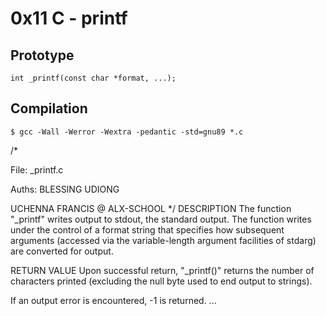 # 0x11 C - printf

## Prototype
`int _printf(const char *format, ...);`

## Compilation
`$ gcc -Wall -Werror -Wextra -pedantic -std=gnu89 *.c`

/*

File: _printf.c

Auths: BLESSING UDIONG

UCHENNA FRANCIS @ ALX-SCHOOL 
*/
DESCRIPTION The function "_printf" writes output to stdout, the standard output. The function writes under the control of a format string that specifies how subsequent arguments (accessed via the variable-length argument facilities of stdarg) are converted for output.

RETURN VALUE Upon successful return, "_printf()" returns the number of characters printed (excluding the null byte used to end output to strings).

If an output error is encountered, -1 is returned. ...

